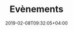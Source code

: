 ---
title: Evènements
description: Venez nous rencontrer et assister aux conférences de nos experts IoT !
date: 2019-02-08T09:32:05+04:00
---